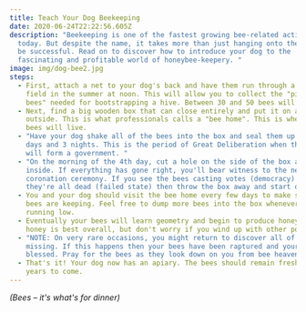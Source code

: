 ```yaml
---
title: Teach Your Dog Beekeeping
date: 2020-06-24T22:22:56.605Z
description: "Beekeeping is one of the fastest growing bee-related activities
  today. But despite the name, it takes more than just hanging onto the bees to
  be successful. Read on to discover how to introduce your dog to the
  fascinating and profitable world of honeybee-keepery. "
image: img/dog-bee2.jpg
steps:
  - First, attach a net to your dog's back and have them run through a flowery
    field in the summer at noon. This will allow you to collect the "pioneer
    bees" needed for bootstrapping a hive. Between 30 and 50 bees will do.
  - Next, find a big wooden box that can close entirely and put it on a table
    outside. This is what professionals calls a "bee home". This is where your
    bees will live.
  - "Have your dog shake all of the bees into the box and seal them up for 3
    days and 3 nights. This is the period of Great Deliberation when the bees
    will form a government. "
  - "On the morning of the 4th day, cut a hole on the side of the box and peek
    inside. If everything has gone right, you'll bear witness to the new queen's
    coronation ceremony. If you see the bees casting votes (democracy) or
    they're all dead (failed state) then throw the box away and start over. "
  - You and your dog should visit the bee home every few days to make sure the
    bees are keeping. Feel free to dump more bees into the box whenever you're
    running low.
  - Eventually your bees will learn geometry and begin to produce honey. Hexagon
    honey is best overall, but don't worry if you wind up with other polygons.
  - "NOTE: On very rare occasions, you might return to discover all of the bees
    missing. If this happens then your bees have been raptured and your box is
    blessed. Pray for the bees as they look down on you from bee heaven."
  - That's it! Your dog now has an apiary. The bees should remain fresh for
    years to come.
---
```

*(Bees – it's what's for dinner)*

